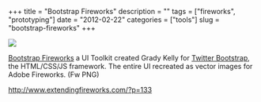 +++
title = "Bootstrap Fireworks"
description = ""
tags = ["fireworks", "prototyping"]
date = "2012-02-22"
categories = ["tools"]
slug = "bootstrap-fireworks"
+++


<div class="tool-screenshot mb1"><a href="http://www.extendingfireworks.com/?p=133"><img id="bluga-thumbnail-2756" class="bluga-thumbnail custom" src="//media.konigi.com/bluga/
wt523052c27920e_custom.jpg"/></a></div><p><a href="http://www.extendingfireworks.com/?p=133">Bootstrap Fireworks</a> a UI Toolkit created Grady Kelly for <a href="http://twitter.github.com/bootstrap/">Twitter Bootstrap</a>, the HTML/CSS/JS framework. The entire UI recreated as vector images for Adobe Fireworks. (Fw PNG)</p>

  
<p><a href="http://www.extendingfireworks.com/?p=133">http://www.extendingfireworks.com/?p=133</a></p>
      
